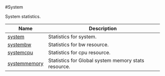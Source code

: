 #System

System statistics.


<table><thead><tr><th>Name</th><th>Description</th></tr></thead><tbody><tr><td><a href=".././system/system/">system</a></td><td>Statistics for system.</td></tr><tr><td><a href=".././systembw/systembw/">systembw</a></td><td>Statistics for bw resource.</td></tr><tr><td><a href=".././systemcpu/systemcpu/">systemcpu</a></td><td>Statistics for cpu resource.</td></tr><tr><td><a href=".././systemmemory/systemmemory/">systemmemory</a></td><td>Statistics for Global system memory stats resource.</td></tr></tbody></table>
